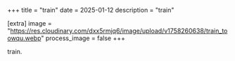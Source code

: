 +++
title = "train"
date = 2025-01-12
description = "train"

[extra]
image = "https://res.cloudinary.com/dxx5rmjq6/image/upload/v1758260638/train_toowqu.webp"
process_image = false
+++

train.
